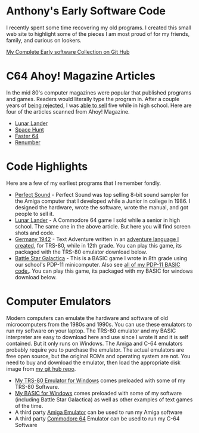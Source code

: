 # Anthony's Early Software Code
I recently spent some time recovering my old programs.  I created this small web site to highlight some of the pieces I am most proud of for my friends, family, and curious on lookers.

[My Complete Early software Collection on Git Hub](https://github.com/ajwood1965/anthony-code-history/#readme) 

# C64 Ahoy! Magazine Articles
In the mid 80's computer magazines were popular that published programs and games.   Readers would literally type the program in.  After a couple years of [being rejected](./scans/1981-7-20-creative-computing-tomb.jpg), I was [able to sell](./scans/1984-6-15-ahoy-composite.jpg) five while in high school. Here are four of the articles scanned from Ahoy! Magazine.

   - [Lunar Lander](./C64/lunar-lander/lunar-lander-ahoy-april-1984.pdf)
   - [Space Hunt](./C64/space-hunt/space-hunt-ahoy-april-1985.pdf)
   - [Faster 64](./C64/faster64/faster64-ahoy-april-1985.pdf)
   - [Renumber](./C64/renumber/renumber-ahoy-july-1984.pdf)

# Code Highlights
Here are a few of my earliest programs that I remember fondly.
   - [Perfect Sound](./amiga/perfect-sound/readme.md) - Perfect Sound was top selling 8-bit sound sampler for the Amiga computer that I developed while a Junior in college in 1986.  I designed the hardware, wrote the software, wrote the manual, and got people to sell it.
   - [Lunar Lander](./C64/lunar-lander/readme.md) - A Commodore 64 game I sold while a senior in high school.  The same one in the above article.  But here you will find screen shots and code.
   - [Germany 1942](./TRS-80/germany-1942/readme.md) - Text Adventure written in an [adventure language I created](./TRS-80/micro-adventure-language/readme.md), for TRS-80, while in 12th grade.  You can play this game, its packaged with the TRS-80 emulator download below.
   - [Battle Star Galactica](./pdp-11/battlestar-galactica.jpg) - This is a BASIC game I wrote in 8th grade using our school's PDP-11 minicomputer. Also see [all of my PDP-11 BASIC code.](./pdp-11/readme.md). You can play this game, its packaged with my BASIC for windows download below.

# Computer Emulators
Modern computers can emulate the hardware and software of old microcomputers from the 1980s and 1990s.  You can use these emulators to run my software on your laptop.  The TRS-80 emulator and my BASIC interpreter are easy to download here and use since I wrote it and it is self contained. But it only runs on Windows.   The Amiga and C-64 emulators probably require you to purchase the emulator.  The actual emulators are free open source, but the original ROMs and operating system are not.  You need to buy and download the emulator, then load the appropriate disk image from [my git hub repo](https://github.com/ajwood1965/anthony-code-history/#readme).
   - [My TRS-80 Emulator for Windows](./Win/trs-80-emulator/AWSoftware.exe) comes preloaded with some of my TRS-80 Software.
   - [My BASIC for Windows](./Win/basic-classics/Classic%20Basic%20Games%20v1_0.zip) comes preloaded with some of my software (including Battle Star Galactica) as well as other examples of text games of the time.
   - A third party [Amiga Emulator](https://www.amigaforever.com/) can be used to run my Amiga software
   - A third party [Commodore 64](https://www.c64forever.com/) Emulator can be used to run my C-64 Software






